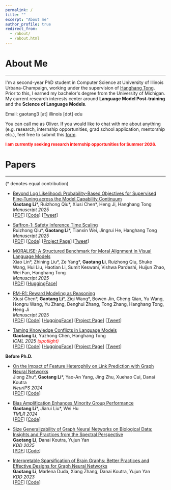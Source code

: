 ```yaml
---
permalink: /
title: ""
excerpt: "About me"
author_profile: true
redirect_from: 
  - /about/
  - /about.html
---
```




About Me
======
---

I'm a second-year PhD student in Computer Science at University of Illinois Urbana-Champaign, working under the supervision of [Hanghang Tong](http://tonghanghang.org/). Prior to this, I earned my bachelor's degree from the University of Michigan. My current research interests center around **Language Model Post-training** and the **Science of Language Models**.



<!-- My research lies broadly in language models, where I aim to build a solid scientific foundation of key phenomena and problems and to develop practically effective pipelines for important downstream applications.  -->
<!-- My current research interests center around **Language Model Post-training**. -->

Email: gaotang3 \[at\] illinois [dot] edu 

You can call me as Oliver. If you would like to chat with me about anything (e.g. research, internship opportunities, grad school application, mentorship etc.), feel free to submit this [form](https://forms.gle/VLyum8ikzMvoDmvo8).


<span style="color:red; font-weight:bold; font-size:small;">
  I am currently seeking research internship opportunities for Summer 2026.
</span>

Papers
======
---
(\* denotes equal contribution)

* [Beyond Log Likelihood: Probability-Based Objectives for Supervised Fine-Tuning across the Model Capability Continuum](https://arxiv.org/abs/2510.00526)<br> 
**Gaotang Li**\*, Ruizhong Qiu\*, Xiusi Chen\*, Heng Ji, Hanghang Tong<br>
*Manuscript 2025*<br> 
[[PDF](https://arxiv.org/pdf/2510.00526)] [[Code](https://github.com/GaotangLi/Beyond-Log-Likelihood)] [[Tweet](https://x.com/GaotangLi/status/1973796366116692292)]<br>


* [Saffron-1: Safety Inference Time Scaling](https://www.arxiv.org/abs/2506.06444)<br> 
Ruizhong Qiu\*, **Gaotang Li**\*, Tianxin Wei, Jingrui He, Hanghang Tong<br>
*Manuscript 2025*<br> 
[[PDF](https://www.arxiv.org/pdf/2506.06444)] [[Code](https://github.com/q-rz/saffron)] [[Project Page](https://q-rz.github.io/p/saffron/)] [[Tweet](https://x.com/GaotangLi/status/1932289294657626189)]<br>

* [MORALISE: A Structured Benchmark for Moral Alignment in Visual Language Models](https://arxiv.org/abs/2505.14728)<br> 
Xiao Lin\*, Zhining Liu\*, Ze Yang\*, **Gaotang Li**, Ruizhong Qiu, Shuke Wang, Hui Liu, Haotian Li, Sumit Keswani, Vishwa Pardeshi, Huijun Zhao, Wei Fan, Hanghang Tong<br>
*Manuscript 2025*<br> 
[[PDF](https://arxiv.org/pdf/2505.14728)] [[HuggingFace](https://huggingface.co/datasets/Ze1025/MORALISE)]<br>

* [RM-R1: Reward Modeling as Reasoning](https://arxiv.org/abs/2505.02387)<br> 
Xiusi Chen\*, **Gaotang Li**\*, Ziqi Wang\*, Bowen Jin, Cheng Qian, Yu Wang, Hongru Wang, Yu Zhang, Denghui Zhang, Tong Zhang, Hanghang Tong, Heng Ji<br>
*Manuscript 2025*<br> 
[[PDF](https://arxiv.org/pdf/2505.02387)] [[Code](https://github.com/RM-R1-UIUC/RM-R1)] [[HuggingFace](https://huggingface.co/collections/gaotang/rm-r1-681128cdab932701cad844c8)] [[Project Page](https://rm-r1-uiuc.github.io/rmr1-site/)] [[Tweet](https://x.com/xiusi_chen/status/1919748233095450922)]<br>

* [Taming Knowledge Conflicts in Language Models](https://www.arxiv.org/abs/2503.10996)<br> 
**Gaotang Li**, Yuzhong Chen, Hanghang Tong<br>
*ICML 2025 <span style="color: red;">(spotlight)</span>*<br> 
[[PDF](https://www.arxiv.org/pdf/2503.10996)] [[Code](https://github.com/GaotangLi/JUICE)] [[HuggingFace](https://huggingface.co/collections/gaotang/knowledge-conflict-681408090438726d04c440ca)] [[Project Page](https://gaotangli.github.io/project_page/Taming-Knowledge-Conflict/)] [[Tweet](https://x.com/GaotangLi/status/1918155972050395531)]<br>

**Before Ph.D.**

* [On the Impact of Feature Heterophily on Link Prediction with Graph Neural Networks](https://arxiv.org/abs/2409.17475)<br> 
Jiong Zhu\*, **Gaotang Li**\*, Yao-An Yang, Jing Zhu, Xuehao Cui, Danai Koutra<br>
*NeurIPS 2024*<br> 
[[PDF](https://openreview.net/pdf?id=3LZHatxUa9)] [[Code](https://github.com/GemsLab/HeteLinkPred)]<br>

* [Bias Amplification Enhances Minority Group Performance](http://arxiv.org/abs/2309.06717)<br>
**Gaotang Li**\*, Jiarui Liu\*, Wei Hu<br>
*TMLR 2024*<br> 
[[PDF](https://arxiv.org/abs/2309.06717)] [[Code](https://github.com/GaotangLi/BAM)]<br>

* [Size Generalizability of Graph Neural Networks on Biological Data: Insights and Practices from the Spectral Perspective](https://arxiv.org/abs/2305.15611)<br>
**Gaotang Li**, Danai Koutra, Yujun Yan<br>
*KDD 2025*<br> 
[[PDF](https://arxiv.org/abs/2305.15611)] [[Code](https://gaotangli.github.io/)]<br>

* [Interpretable Sparsification of Brain Graphs: Better Practices and Effective Designs for Graph Neural Networks](https://dl.acm.org/doi/abs/10.1145/3580305.3599394)<br>
**Gaotang Li**, Marlena Duda, Xiang Zhang, Danai Koutra, Yujun Yan<br>
*KDD 2023*<br>
[[PDF](https://dl.acm.org/doi/abs/10.1145/3580305.3599394)] [[Code](https://github.com/GaotangLi/IGS)]<br>
